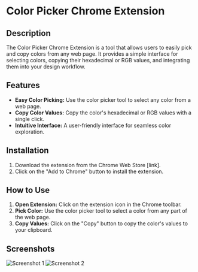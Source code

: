 # Color Picker Chrome Extension

## Description

The Color Picker Chrome Extension is a tool that allows users to easily pick and copy colors from any web page. It provides a simple interface for selecting colors, copying their hexadecimal or RGB values, and integrating them into your design workflow.

## Features

- **Easy Color Picking:** Use the color picker tool to select any color from a web page.
- **Copy Color Values:** Copy the color's hexadecimal or RGB values with a single click.
- **Intuitive Interface:** A user-friendly interface for seamless color exploration.

## Installation

1. Download the extension from the Chrome Web Store [link].
2. Click on the "Add to Chrome" button to install the extension.

## How to Use

1. **Open Extension:** Click on the extension icon in the Chrome toolbar.
2. **Pick Color:** Use the color picker tool to select a color from any part of the web page.
3. **Copy Values:** Click on the "Copy" button to copy the color's values to your clipboard.

## Screenshots

![Screenshot 1](screenshots/screenshot1.png)
![Screenshot 2](screenshots/screenshot2.png)



